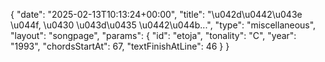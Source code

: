 {
    "date": "2025-02-13T10:13:24+00:00",
    "title": "\u042d\u0442\u043e \u044f, \u0430 \u043d\u0435 \u0442\u044b...",
    "type": "miscellaneous",
    "layout": "songpage",
    "params": {
        "id": "etoja",
        "tonality": "C",
        "year": "1993",
        "chordsStartAt": 67,
        "textFinishAtLine": 46
    }
}
